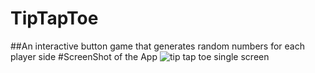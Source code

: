# TipTapToe
##An interactive button game that generates random numbers for each player side
#ScreenShot of the App
![tip tap toe single screen](https://user-images.githubusercontent.com/40501545/41860488-a9331684-7853-11e8-89e0-e37150721968.png)
